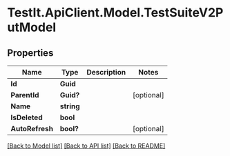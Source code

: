 # TestIt.ApiClient.Model.TestSuiteV2PutModel

## Properties

Name | Type | Description | Notes
------------ | ------------- | ------------- | -------------
**Id** | **Guid** |  | 
**ParentId** | **Guid?** |  | [optional] 
**Name** | **string** |  | 
**IsDeleted** | **bool** |  | 
**AutoRefresh** | **bool?** |  | [optional] 

[[Back to Model list]](../README.md#documentation-for-models) [[Back to API list]](../README.md#documentation-for-api-endpoints) [[Back to README]](../README.md)


